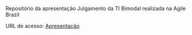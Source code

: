 Repositório da apresentação Julgamento da TI Bimodal realizada na Agile Brazil

URL de acesso: [Apresentação](https://raphaelmolesim.github.io/julgamento_ti_bimodal)